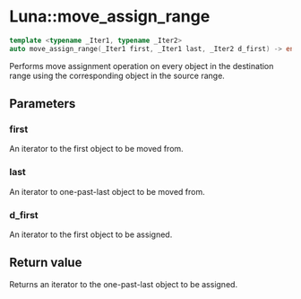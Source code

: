 # Luna::move_assign_range

```c++
template <typename _Iter1, typename _Iter2>
auto move_assign_range(_Iter1 first, _Iter1 last, _Iter2 d_first) -> enable_if_t<!Impl::move_assign_range_is_value_type_trivial< _Iter1, _Iter2 >::value, _Iter2 >
```

Performs move assignment operation on every object in the destination range using the corresponding object in the source range. 



## Parameters
### first
An iterator to the first object to be moved from. 

### last
An iterator to one-past-last object to be moved from. 

### d_first
An iterator to the first object to be assigned. 

## Return value
Returns an iterator to the one-past-last object to be assigned. 

